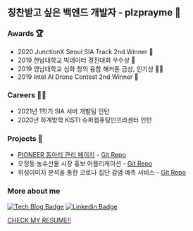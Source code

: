 ## 칭찬받고 싶은 백엔드 개발자 - plzprayme 🙏 
### Awards 🏆
- 2020 JunctionX Seoul SIA Track 2nd Winner    🥈
- 2019 한남대학교 빅데이터 경진대회 우수상                 🥉
- 2019 영남대학교 심화 창의 융합 해커톤 금상, 인기상     🥈🏅
- 2019 Intel AI Drone Contest 2nd Winner                🥈

### Careers 🏃‍♂️
- 2021년 1학기 SIA 서버 개발팀 인턴
- 2020년 하계방학 KISTI 슈퍼컴퓨팅인프라센터 인턴

### Projects 🎨
- [PIONEER 동아리 관리 페이지](https://hnu.prayme.site) - [Git Repo](https://github.com/plzprayme/hnu-pioneer)
- 오정동 농수산물 시장 홍보 어플리케이션 - [Git Repo](https://github.com/HNU-OEG)
- 위성이미지 분석을 통한 코로나 집단 감염 예측 서비스 - [Git Repo](https://github.com/plzprayme/junctionxseoul2020-award-prized-guys-mob-backend)

### More about me
[![Tech Blog Badge](http://img.shields.io/badge/-Tech%20blog-black?style=flat-square&logo=github&link=https://zzsza.github.io/)](https://velog.io/@prayme) [![Linkedin Badge](https://img.shields.io/badge/-LinkedIn-blue?style=flat-square&logo=Linkedin&logoColor=white&link=https://www.linkedin.com/in/seong-yun-byeon-8183a8113/)](https://www.linkedin.com/in/prayme/)

[CHECK MY RESUME!!](https://www.notion.so/bf86355af5e942e4990098ee2b07035b)
